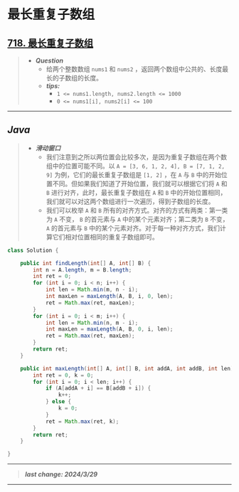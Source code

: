# 最长重复子数组

## [718. 最长重复子数组](https://leetcode.cn/problems/maximum-length-of-repeated-subarray/)

> - ***Question***
>   - 给两个整数数组 `nums1` 和 `nums2` ，返回两个数组中公共的、长度最长的子数组的长度。
>   - ***tips:***
>     - `1 <= nums1.length, nums2.length <= 1000`
>     - `0 <= nums1[i], nums2[i] <= 100`

---

## *Java*

> - ***滑动窗口***
>   - 我们注意到之所以两位置会比较多次，是因为重复子数组在两个数组中的位置可能不同。以 `A = [3, 6, 1, 2, 4], B = [7, 1, 2, 9]` 为例，它们的最长重复子数组是 `[1, 2]` ，在 `A` 与 `B` 中的开始位置不同。但如果我们知道了开始位置，我们就可以根据它们将 `A` 和 `B` 进行对齐，此时，最长重复子数组在 `A` 和 `B` 中的开始位置相同，我们就可以对这两个数组进行一次遍历，得到子数组的长度。
>   - 我们可以枚举 `A` 和 `B` 所有的对齐方式。对齐的方式有两类：第一类为 `A` 不变， `B` 的首元素与 `A` 中的某个元素对齐；第二类为 `B` 不变， `A` 的首元素与 `B` 中的某个元素对齐。对于每一种对齐方式，我们计算它们相对位置相同的重复子数组即可。

```java
class Solution {

    public int findLength(int[] A, int[] B) {
        int n = A.length, m = B.length;
        int ret = 0;
        for (int i = 0; i < n; i++) {
            int len = Math.min(m, n - i);
            int maxLen = maxLength(A, B, i, 0, len);
            ret = Math.max(ret, maxLen);
        }
        for (int i = 0; i < m; i++) {
            int len = Math.min(n, m - i);
            int maxLen = maxLength(A, B, 0, i, len);
            ret = Math.max(ret, maxLen);
        }
        return ret;
    }

    public int maxLength(int[] A, int[] B, int addA, int addB, int len) {
        int ret = 0, k = 0;
        for (int i = 0; i < len; i++) {
            if (A[addA + i] == B[addB + i]) {
                k++;
            } else {
                k = 0;
            }
            ret = Math.max(ret, k);
        }
        return ret;
    }

}
```

---

> ***last change: 2024/3/29***

---
